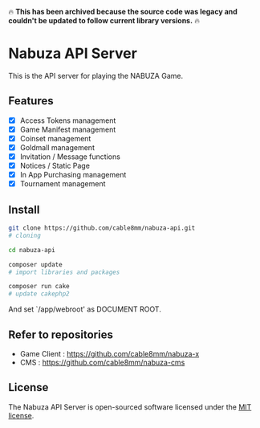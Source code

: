 🔥 **This has been archived because the source code was legacy and couldn't be updated to follow current library versions.** 🔥

# Nabuza API Server

This is the API server for playing the NABUZA Game.

## Features

- [x] Access Tokens management
- [x] Game Manifest management
- [x] Coinset management
- [x] Goldmall management
- [x] Invitation / Message functions
- [x] Notices / Static Page
- [x] In App Purchasing management
- [x] Tournament management

## Install

```sh
git clone https://github.com/cable8mm/nabuza-api.git
# cloning

cd nabuza-api

composer update
# import libraries and packages

composer run cake
# update cakephp2
```

And set `/app/webroot' as DOCUMENT ROOT.

## Refer to repositories

- Game Client : https://github.com/cable8mm/nabuza-x
- CMS : https://github.com/cable8mm/nabuza-cms

## License

The Nabuza API Server is open-sourced software licensed under the [MIT license](https://opensource.org/licenses/MIT).
